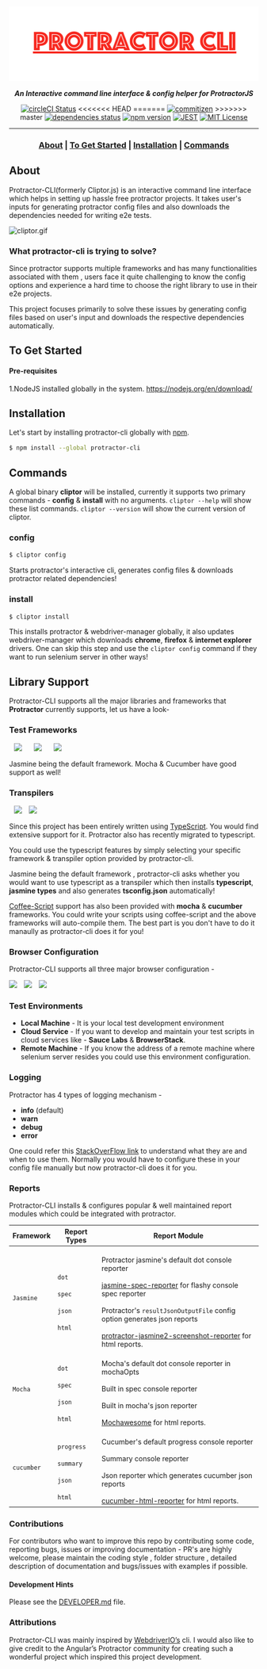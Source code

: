 <p align="center">
<img src= "./images/protractor-cli.png" height=150 alt="protractor-cli.png"/>
</p>

<p align="center">
   <i><strong>An Interactive command line interface & config helper for ProtractorJS</strong></i>
<p>

<p align="center">
<a href="https://circleci.com/gh/igniteram/protractor-cli/tree/master"><img alt="circleCI Status" src="https://circleci.com/gh/igniteram/protractor-cli/tree/master.svg?style=shield"></a>
<<<<<<< HEAD
=======
<a href="http://commitizen.github.io/cz-cli/"><img alt="commitizen" src="https://img.shields.io/badge/commitizen-friendly-brightgreen.svg"></a>
>>>>>>> master
<a href="https://david-dm.org/igniteram/protractor-cli"><img alt="dependencies status" src="https://david-dm.org/igniteram/protractor-cli/status.svg"></a>
<a href="https://badge.fury.io/js/cliptor"><img src="https://badge.fury.io/js/cliptor.svg" alt="npm version" height="18"></a>
<a href="https://github.com/facebook/jest"><img alt="JEST" src="https://img.shields.io/badge/tested_with-jest-99424f.svg"></a>
<a href="https://opensource.org/licenses/MIT"><img alt="MIT License" src="https://img.shields.io/dub/l/vibe-d.svg"></a>
</p>

---

### <p align="center"> [About](#about) **|** [To Get Started](#to-get-started) **|** [Installation](#installation) **|** [Commands](#commands) </p>

## About

Protractor-CLI(formerly Cliptor.js) is an interactive command line interface which helps in setting up hassle free protractor projects. It takes user's inputs for generating protractor config files and also downloads the dependencies needed for writing e2e tests.

<p>
  <img src="./images/cliptor.gif" alt="cliptor.gif"/>
</p>

### What protractor-cli is trying to solve?

Since protractor supports multiple frameworks and has many functionalities associated with them , users face it quite challenging to know the config options and experience a hard time to choose the right library to use in their e2e projects. 

This project focuses primarily to solve these issues by generating config files based on user's input and downloads the respective dependencies automatically.

## To Get Started

#### Pre-requisites
1.NodeJS installed globally in the system.
https://nodejs.org/en/download/

## Installation

Let's start by installing protractor-cli globally with [npm](https://www.npmjs.com/).

```sh
$ npm install --global protractor-cli
```
## Commands

A global binary **cliptor** will be installed, currently it supports two primary commands - **config** & **install** with no arguments.
`cliptor --help` will show these list commands. `cliptor --version` will show the current version of cliptor. 

### config

```sh
$ cliptor config
```
Starts protractor's interactive cli, generates config files & downloads protractor related dependencies!

### install

```sh
$ cliptor install
```
This installs protractor & webdriver-manager globally, it also updates webdriver-manager which downloads **chrome**, **firefox** & **internet explorer** drivers. One can skip this step and use the `cliptor config` command if they want to run selenium server in other ways!

## Library Support

Protractor-CLI supports all the major libraries and frameworks that **Protractor** currently supports, let us have a look-

### Test Frameworks

<a href="https://jasmine.github.io/"><img style="padding:0px 10px;" src="./images/jasmine.png" height=60></a>
<a href="https://mochajs.org/"><img style="padding:0px 10px;" src="./images/mocha.svg" height=60></a>
<a href="https://github.com/cucumber/cucumber-js"><img style="padding:0px 10px;" src="./images/cucumberjs.png" height=60></a>

Jasmine being the default framework. Mocha & Cucumber have good support as well!

### Transpilers

<div>
<img style="padding:0px 10px;" src="./images/typescript.png" height=60>
<img src="./images/coffeeScript.png" height=70>
</div>


Since this project has been entirely written using [TypeScript](https://www.typescriptlang.org/). You would find extensive support for it. Protractor also has recently migrated to typescript.

You could use the typescript features by simply selecting your specific framework & transpiler option provided by protractor-cli. 

Jasmine being the default framework , protractor-cli asks whether you would want to use typescript as a transpiler which then installs **typescript**, **jasmine types** and also generates **tsconfig.json** automatically!

[Coffee-Script](http://coffeescript.org/) support has also been provided with **mocha** & **cucumber** frameworks. You could write your scripts using coffee-script and the above frameworks will auto-compile them. The best part is you don't have to do it manaully as protractor-cli does it for you!

### Browser Configuration

Protractor-CLI supports all three major browser configuration -

<div class="images" >
<img style="float:right margin:0px 10px;" src="./images/chrome.png" height=50>
<img style="padding:0px 10px;" src="./images/firefox.jpg" height=50>
<img src="./images/IE.jpg" height=50>
</div>

### Test Environments

* **Local Machine** - It is your local test development environment
* **Cloud Service** - If you want to develop and maintain your test scripts in cloud services like - **Sauce Labs** & **BrowserStack**.
* **Remote Machine** - If you know the address of a remote machine where selenium server resides you could use this environment configuration.

### Logging

Protractor has 4 types of logging mechanism -

* **info** (default)
* **warn**
* **debug**
* **error**

One could refer this [StackOverFlow link](https://stackoverflow.com/questions/2031163/when-to-use-the-different-log-levels) to understand what they are and when to use them. Normally you would have to configure these in your config file manually but now protractor-cli does it for you.

### Reports

Protractor-CLI installs & configures popular & well maintained report modules which could be integrated with protractor.

Framework | Report Types | Report Module
---       | ---          | ---          
| `Jasmine` |<br>`dot`</br><br>`spec`</br>  <br>`json`</br><br>`html`</br>|<br>Protractor jasmine's default dot console reporter</br><br>[jasmine-spec-reporter](https://github.com/bcaudan/jasmine-spec-reporter) for flashy console spec reporter</br><br>Protractor's `resultJsonOutputFile` config option generates json reports</br><br>[protractor-jasmine2-screenshot-reporter](protractor-jasmine2-screenshot-reporter) for html reports. </br>
| `Mocha` |<br>`dot`</br><br>`spec`</br>  <br>`json`</br><br>`html`</br>|<br>Mocha's default dot console reporter in mochaOpts</br><br>Built in spec console reporter </br><br>Built in mocha's json reporter</br><br>[Mochawesome](https://github.com/adamgruber/mochawesome) for html reports.
| `cucumber` |<br>`progress`</br><br>`summary`</br>  <br>`json`</br><br>`html`</br>|<br>Cucumber's default progress console reporter</br><br>Summary console reporter</br><br>Json reporter which generates cucumber json reports</br><br>[cucumber-html-reporter](https://github.com/gkushang/cucumber-html-reporter) for html reports.

### Contributions

For contributors who want to improve this repo by contributing some code, reporting bugs, issues or improving documentation - PR's are highly welcome, please maintain the coding style , folder structure , detailed description of documentation and bugs/issues with examples if possible.

#### Development Hints

Please see the [DEVELOPER.md](./DEVELOPER.md) file.

### Attributions

Protractor-CLI was mainly inspired by [WebdriverIO’s](https://github.com/webdriverio/webdriverio) cli. I would also like to give credit to the Angular’s Protractor community for creating such a wonderful project which inspired this project development.